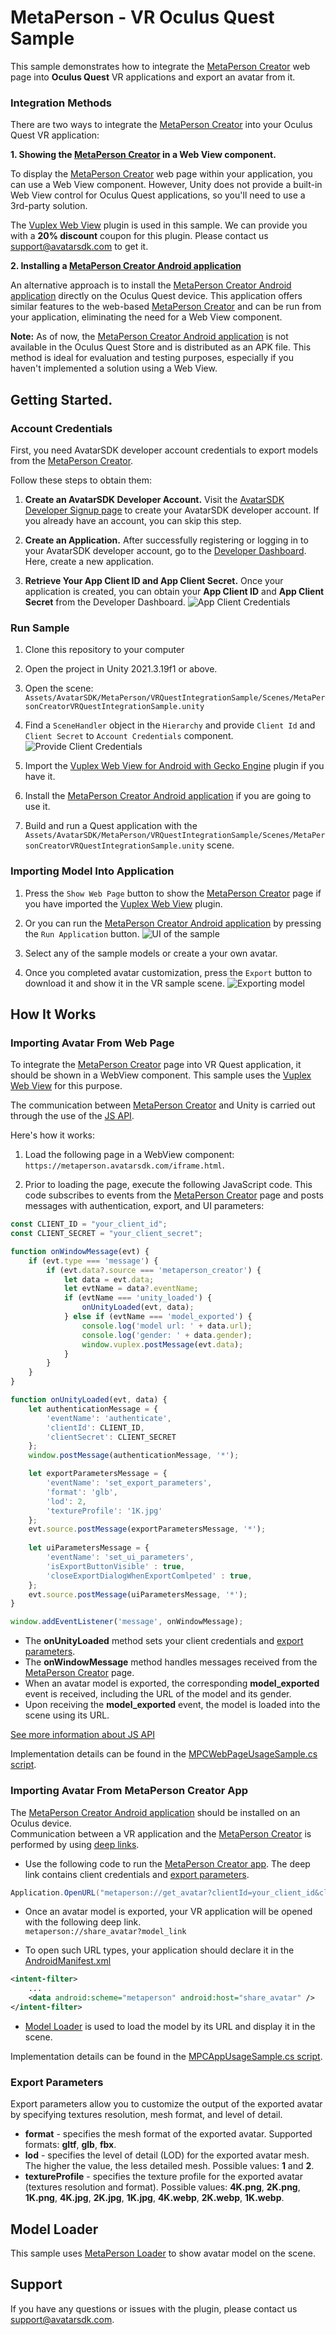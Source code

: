 # MetaPerson - VR Oculus Quest Sample
This sample demonstrates how to integrate the [MetaPerson Creator](https://metaperson.avatarsdk.com/) web page into **Oculus Quest** VR applications and export an avatar from it.

### Integration Methods
There are two ways to integrate the [MetaPerson Creator](https://metaperson.avatarsdk.com/) into your Oculus Quest VR application:

**1. Showing the [MetaPerson Creator](https://metaperson.avatarsdk.com/) in a Web View component.**

To display the [MetaPerson Creator](https://metaperson.avatarsdk.com/) web page within your application, you can use a Web View component. 
However, Unity does not provide a built-in Web View control for Oculus Quest applications, so you'll need to use a 3rd-party solution.

The [Vuplex Web View](https://store.vuplex.com/webview/android-gecko) plugin is used in this sample. We can provide you with a **20% discount** coupon for this plugin. Please contact us <support@avatarsdk.com> to get it.

**2. Installing a [MetaPerson Creator Android application](https://metaperson.avatarsdk.com/apps/android/com.itseez3d.metaperson.creator.1.9.0.apk)**

An alternative approach is to install the [MetaPerson Creator Android application](https://metaperson.avatarsdk.com/apps/android/com.itseez3d.metaperson.creator.1.9.0.apk) directly on the Oculus Quest device. 
This application offers similar features to the web-based [MetaPerson Creator](https://metaperson.avatarsdk.com/) and can be run from your application, eliminating the need for a Web View component.

**Note:** As of now, the [MetaPerson Creator Android application](https://metaperson.avatarsdk.com/apps/android/com.itseez3d.metaperson.creator.1.9.0.apk) is not available in the Oculus Quest Store and is distributed as an APK file. 
This method is ideal for evaluation and testing purposes, especially if you haven't implemented a solution using a Web View.

## Getting Started.

### Account Credentials
First, you need AvatarSDK developer account credentials to export models from the [MetaPerson Creator](https://metaperson.avatarsdk.com/). 

Follow these steps to obtain them:

1. **Create an AvatarSDK Developer Account.**
   Visit the [AvatarSDK Developer Signup page](https://accounts.avatarsdk.com/developer/signup/) to create your AvatarSDK developer account. If you already have an account, you can skip this step.

2. **Create an Application.**
   After successfully registering or logging in to your AvatarSDK developer account, go to the [Developer Dashboard](https://accounts.avatarsdk.com/developer/). Here, create a new application. 

3. **Retrieve Your App Client ID and App Client Secret.**
   Once your application is created, you can obtain your **App Client ID** and **App Client Secret** from the Developer Dashboard.
![App Client Credentials](./Documentation/Images/credentials.JPG "App Client Credentials")

### Run Sample

1. Clone this repository to your computer

2. Open the project in Unity 2021.3.19f1 or above.

3. Open the scene:
`Assets/AvatarSDK/MetaPerson/VRQuestIntegrationSample/Scenes/MetaPersonCreatorVRQuestIntegrationSample.unity`

4. Find a `SceneHandler` object in the `Hierarchy` and provide `Client Id` and `Client Secret` to `Account Credentials` component.
![Provide Client Credentials](./Documentation/Images/credentials_in_unity.JPG "Provide Client Credentials")

5. Import the [Vuplex Web View for Android with Gecko Engine](https://store.vuplex.com/webview/android-gecko) plugin if you have it.

6. Install the [MetaPerson Creator Android application](https://metaperson.avatarsdk.com/apps/android/com.itseez3d.metaperson.creator.1.9.0.apk) if you are going to use it.

7. Build and run a Quest application with the `Assets/AvatarSDK/MetaPerson/VRQuestIntegrationSample/Scenes/MetaPersonCreatorVRQuestIntegrationSample.unity` scene.

### Importing Model Into Application
1. Press the `Show Web Page` button to show the [MetaPerson Creator](https://metaperson.avatarsdk.com/) page if you have imported the [Vuplex Web View](https://store.vuplex.com/webview/android-gecko) plugin.

2. Or you can run the [MetaPerson Creator Android application](https://metaperson.avatarsdk.com/apps/android/com.itseez3d.metaperson.creator.1.9.0.apk) by pressing the `Run Application` button.
![UI of the sample](./Documentation/Images/sample_ui.JPG "UI of the sample")

3. Select any of the sample models or create a your own avatar.

4. Once you completed avatar customization, press the `Export` button to download it and show it in the VR sample scene.
![Exporting model](./Documentation/Images/exporting_model.gif "Exporting model")

## How It Works

### Importing Avatar From Web Page
To integrate the [MetaPerson Creator](https://metaperson.avatarsdk.com/iframe.html) page into VR Quest application, it should be shown in a WebView component. 
This sample uses the [Vuplex Web View](https://store.vuplex.com/webview/android-gecko) for this purpose.

The communication between [MetaPerson Creator](https://metaperson.avatarsdk.com/iframe.html) and Unity is carried out through the use of the [JS API](https://docs.metaperson.avatarsdk.com/js_api.html).

Here's how it works:

1. Load the following page in a WebView component: `https://metaperson.avatarsdk.com/iframe.html`.

2. Prior to loading the page, execute the following JavaScript code. This code subscribes to events from the [MetaPerson Creator](https://metaperson.avatarsdk.com/iframe.html) page and posts messages with authentication, export, and UI parameters:
```js
const CLIENT_ID = "your_client_id";
const CLIENT_SECRET = "your_client_secret";

function onWindowMessage(evt) {
	if (evt.type === 'message') {
		if (evt.data?.source === 'metaperson_creator') {
			let data = evt.data;
			let evtName = data?.eventName;
			if (evtName === 'unity_loaded') {
				onUnityLoaded(evt, data);
			} else if (evtName === 'model_exported') {
				console.log('model url: ' + data.url);
				console.log('gender: ' + data.gender);
				window.vuplex.postMessage(evt.data);
			}
		}
	}
}

function onUnityLoaded(evt, data) {
	let authenticationMessage = {
		'eventName': 'authenticate',
		'clientId': CLIENT_ID,
		'clientSecret': CLIENT_SECRET
	};
	window.postMessage(authenticationMessage, '*');

	let exportParametersMessage = {
		'eventName': 'set_export_parameters',
		'format': 'glb',
		'lod': 2,
		'textureProfile': '1K.jpg'
	};
	evt.source.postMessage(exportParametersMessage, '*');
	
	let uiParametersMessage = {
		'eventName': 'set_ui_parameters',
		'isExportButtonVisible' : true,
		'closeExportDialogWhenExportComlpeted' : true,
	};
	evt.source.postMessage(uiParametersMessage, '*');
}

window.addEventListener('message', onWindowMessage);
```

* The **onUnityLoaded** method sets your client credentials and [export parameters](#js-api-parameters).
* The **onWindowMessage** method handles messages received from the [MetaPerson Creator](https://metaperson.avatarsdk.com/iframe.html) page.
* When an avatar model is exported, the corresponding **model_exported** event is received, including the URL of the model and its gender.
* Upon receiving the **model_exported** event, the model is loaded into the scene using its URL.

[See more information about JS API](https://docs.metaperson.avatarsdk.com/js_api.html)

Implementation details can be found in the [MPCWebPageUsageSample.cs script](./Assets/AvatarSDK/MetaPerson/VRQuestSample/Scripts/MPCWebPageUsageSample.cs).

### Importing Avatar From MetaPerson Creator App
The [MetaPerson Creator Android application](https://metaperson.avatarsdk.com/apps/android/com.itseez3d.metaperson.creator.1.9.0.apk) should be installed on an Oculus device.<br/>
Communication between a VR application and the [MetaPerson Creator](https://metaperson.avatarsdk.com/apps/android/com.itseez3d.metaperson.creator.1.9.0.apk) is performed by using [deep links](https://docs.unity3d.com/Manual/deep-linking.html).
* Use the following code to run the [MetaPerson Creator app](https://metaperson.avatarsdk.com/apps/android/com.itseez3d.metaperson.creator.1.9.0.apk). The deep link contains client credentials and [export parameters](#export-parameters).
```c#
Application.OpenURL("metaperson://get_avatar?clientId=your_client_id&clientSecret=your_client_secret&format=glb&lod=2&textureProfile=1K.jpg");
```
* Once an avatar model is exported, your VR application will be opened with the following deep link.<br/>
`metaperson://share_avatar?model_link`

* To open such URL types, your application should declare it in the [AndroidManifest.xml](./Assets/Plugins/Android/AndroidManifest.xml)
```xml
<intent-filter>
	...
	<data android:scheme="metaperson" android:host="share_avatar" />
</intent-filter>
```
* [Model Loader](#model-loader) is used to load the model by its URL and display it in the scene.

Implementation details can be found in the [MPCAppUsageSample.cs script](./Assets/AvatarSDK/MetaPerson/VRQuestSample/Scripts/MPCAppUsageSample.cs).

### Export Parameters
Export parameters allow you to customize the output of the exported avatar by specifying textures resolution, mesh format, and level of detail.
* **format** - specifies the mesh format of the exported avatar. Supported formats: **gltf**, **glb**, **fbx**.
* **lod** - specifies the level of detail (LOD) for the exported avatar mesh. The higher the value, the less detailed mesh. Possible values: **1** and **2**.
* **textureProfile** - specifies the texture profile for the exported avatar (textures resolution and format). Possible values: **4K.png**, **2K.png**, **1K.png**, **4K.jpg**, **2K.jpg**, **1K.jpg**,
**4K.webp**, **2K.webp**, **1K.webp**.

## Model Loader
This sample uses [MetaPerson Loader](https://github.com/avatarsdk/metaperson-loader-unity) to show avatar model on the scene.

## Support
If you have any questions or issues with the plugin, please contact us <support@avatarsdk.com>.
